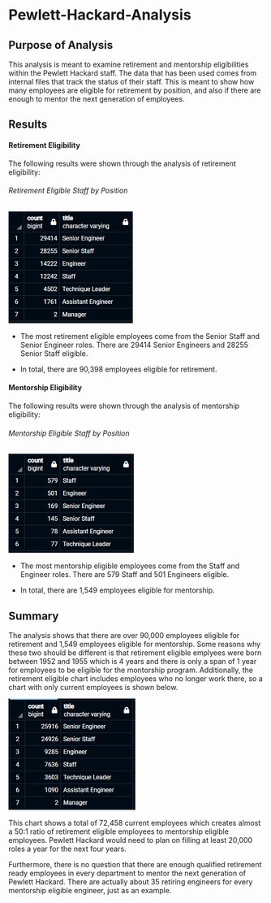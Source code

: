 # Pewlett-Hackard-Analysis

## Purpose of Analysis
This analysis is meant to examine retirement and mentorship eligibilities within the Pewlett Hackard staff. The data that has been used comes from internal files that track the status of their staff. This is meant to show how many employees are eligible for retirement by position, and also if there are enough to mentor the next generation of employees.

## Results
#### Retirement Eligibility
The following results were shown through the analysis of retirement eligibility:

###### Retirement Eligible Staff by Position
![Image1](Analysis/retirement_eligibility.PNG)

- The most retirement eligible employees come from the Senior Staff and Senior Engineer roles. There are 29414 Senior Engineers and 28255 Senior Staff eligible.

- In total, there are 90,398 employees eligible for retirement.

#### Mentorship Eligibility
The following results were shown through the analysis of mentorship eligibility:

###### Mentorship Eligible Staff by Position
![Image2](Analysis/mentorship_eligibility.PNG)

- The most mentorship eligible employees come from the Staff and Engineer roles. There are 579 Staff and 501 Engineers eligible.

- In total, there are 1,549 employees eligible for mentorship.

## Summary

The analysis shows that there are over 90,000 employees eligible for retirement and 1,549 employees eligible for mentorship. Some reasons why these two should be different is that retirement eligible emplyees were born between 1952 and 1955 which is 4 years and there is only a span of 1 year for employees to be eligible for the montorship program. Additionally, the retirement eligible chart includes employees who no longer work there, so a chart with only current employees is shown below.

![Image3](Analysis/retirement_current.PNG)

This chart shows a total of 72,458 current employees which creates almost a 50:1 ratio of retirement eligible employees to mentorship eligible employees. Pewlett Hackard would need to plan on filling at least 20,000 roles a year for the next four years.

Furthermore, there is no question that there are enough qualified retirement ready employees in every department to mentor the next generation of Pewlett Hackard. There are actually about 35 retiring engineers for every mentorship eligible engineer, just as an example.

